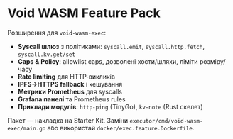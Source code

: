 # Void WASM Feature Pack

Розширення для `void-wasm-exec`:
- **Syscall шлюз** з політиками: `syscall.emit`, `syscall.http.fetch`, `syscall.kv.get/set`
- **Caps & Policy**: allowlist caps, дозволені хости/шляхи, ліміти розміру/часу
- **Rate limiting** для HTTP‑викликів
- **IPFS→HTTPS fallback** і кешування
- **Метрики Prometheus** для syscalls
- **Grafana панелі** та Prometheus rules
- **Приклади модулів**: `http-ping` (TinyGo), `kv-note` (Rust скелет)

Пакет — накладка на Starter Kit. Заміни `executor/cmd/void-wasm-exec/main.go` або використай `docker/exec.feature.Dockerfile`.
